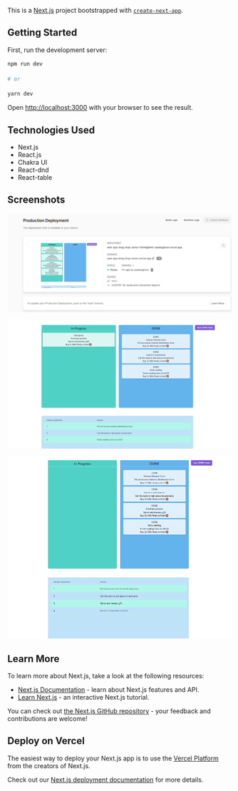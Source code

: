 This is a [Next.js](https://nextjs.org/) project bootstrapped with [`create-next-app`](https://github.com/vercel/next.js/tree/canary/packages/create-next-app).

## Getting Started

First, run the development server:

```bash
npm run dev

# or

yarn dev
```

Open [http://localhost:3000](http://localhost:3000) with your browser to see the result.

## Technologies Used

- Next.js
- React.js
- Chakra UI
- React-dnd
- React-table

## Screenshots

![Dragged && dropped App](https://raw.githubusercontent.com/saadazghour/web-app-drag-drop-zones/main/public/screenshots/screenshot1.png)

![Dragged && dropped App](https://raw.githubusercontent.com/saadazghour/web-app-drag-drop-zones/main/public/screenshots/screenshot2.png)

![Dragged && dropped App](https://raw.githubusercontent.com/saadazghour/web-app-drag-drop-zones/main/public/screenshots/screenshot3.png)

## Learn More

To learn more about Next.js, take a look at the following resources:

- [Next.js Documentation](https://nextjs.org/docs) - learn about Next.js features and API.
- [Learn Next.js](https://nextjs.org/learn) - an interactive Next.js tutorial.

You can check out [the Next.js GitHub repository](https://github.com/vercel/next.js/) - your feedback and contributions are welcome!

## Deploy on Vercel

The easiest way to deploy your Next.js app is to use the [Vercel Platform](https://vercel.com/new?utm_medium=default-template&filter=next.js&utm_source=create-next-app&utm_campaign=create-next-app-readme) from the creators of Next.js.

Check out our [Next.js deployment documentation](https://nextjs.org/docs/deployment) for more details.
